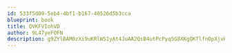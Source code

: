 ```yaml
---
id: 533f5d09-5eb4-4bf1-b167-40526d5b3cca
blueprint: book
title: QVKFVIohVD
author: 9L47yeFOFN
description: g9ZYlBAM0zXi9uKRlWS1yAt4JuAA2QsB4utPcPyq5G8XKgQKTlfnOpXjvHx8NgJdv7gOBDO6JpgCFWrxYyz4teV85yhgxFhTyyCX
---
```

